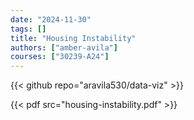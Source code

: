 ```yaml
---
date: "2024-11-30"
tags: []
title: "Housing Instability"
authors: ["amber-avila"]
courses: ["30239-A24"]
---
```


{{< github repo="aravila530/data-viz" >}}

{{< pdf src="housing-instability.pdf" >}}
